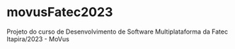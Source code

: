 # movusFatec2023
Projeto do curso de Desenvolvimento de Software Multiplataforma da Fatec Itapira/2023 - MoVus
